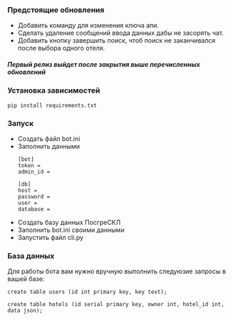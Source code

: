 ### Предстоящие обновления


- Добавить команду для изменения ключа апи.
- Сделать удаление сообщений ввода данных дабы не засорять чат.
- Добавить кнопку завершить поиск, чтоб поиск не заканчивался после выбора одного отеля.
##### Первый релиз выйдет после закрытия выше перечисленных обновлений

### Установка зависимостей
```terminal
pip install requirements.txt
```


### Запуск
- Создать файл bot.ini
- Заполнить данными
  ```
  [bot]
  token =
  admin_id =

  [db]
  host =
  password =
  user =
  database =
    ```
- Создать базу данных ПосгреСКЛ
- Заполнить bot.ini своими данными
- Запустить файл cli.py

### База данных
Для работы бота вам нужно вручную выполнить следуюзие запросы в вашей базе:

```create table users (id int primary key, key text);```

```create table hotels (id serial primary key, owner int, hotel_id int, data json);```

